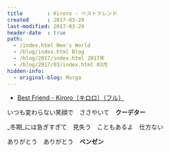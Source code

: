 ```yaml
---
title        : Kiroro - ベストフレンド
created      : 2017-03-29
last-modified: 2017-03-29
header-date  : true
path:
  - /index.html Neo's World
  - /blog/index.html Blog
  - /blog/2017/index.html 2017年
  - /blog/2017/03/index.html 03月
hidden-info:
  - original-blog: Murga
---
```


- [Best Friend - Kiroro（キロロ）（フル）](https://youtube.com/watch?v=fQBsNmbXY98)

いつも変わらない笑顔で　ささやいて　__クーデター__

_冬期_には急ぎすぎて　見失う　こともあるよ　仕方ない

ありがとう　ありがとう　__ベンゼン__
